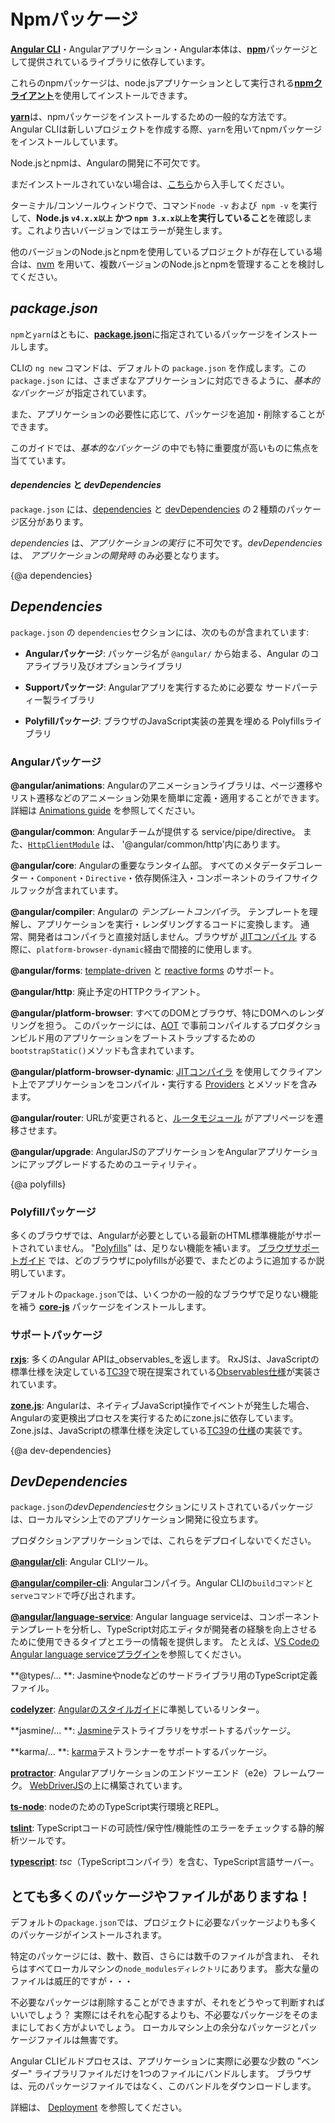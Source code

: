 # Npmパッケージ

 [**Angular CLI**](https://cli.angular.io/)・Angularアプリケーション・Angular本体は、[**npm**](https://docs.npmjs.com/)パッケージとして提供されているライブラリに依存しています。

これらのnpmパッケージは、node.jsアプリケーションとして実行される[**npmクライアント**](https://docs.npmjs.com/cli/install)を使用してインストールできます。

[**yarn**](https://yarnpkg.com/en/)は、npmパッケージをインストールするための一般的な方法です。
Angular CLIは新しいプロジェクトを作成する際、`yarn`を用いてnpmパッケージをインストールしています。

<div class="l-sub-section">

Node.jsとnpmは、Angularの開発に不可欠です。

まだインストールされていない場合は、[こちら](https://docs.npmjs.com/getting-started/installing-node "Node.jsのインストールと npmのアップデート")から入手してください。

ターミナル/コンソールウィンドウで、コマンド`node -v` および` npm -v` を実行して、**Node.js `v4.x.x以上` かつ `npm 3.x.x以上`を実行していること**を確認します。これより古いバージョンではエラーが発生します。

他のバージョンのNode.jsとnpmを使用しているプロジェクトが存在している場合は、[nvm](https://github.com/creationix/nvm) を用いて、複数バージョンのNode.jsとnpmを管理することを検討してください。

</div>

## _package.json_

`npm`と`yarn`はともに、[**package.json**](https://docs.npmjs.com/files/package.json)に指定されているパッケージをインストールします。

CLIの `ng new` コマンドは、デフォルトの `package.json` を作成します。この `package.json` には、さまざまなアプリケーションに対応できるように、_基本的なパッケージ_ が指定されています。

また、アプリケーションの必要性に応じて、パッケージを追加・削除することができます。

このガイドでは、_基本的なパッケージ_ の中でも特に重要度が高いものに焦点を当てています。

#### *dependencies* と *devDependencies*

`package.json` には、[dependencies](guide/npm-packages#dependencies) と [devDependencies](guide/npm-packages#dev-dependencies) の２種類のパッケージ区分があります。

*dependencies* は、*アプリケーションの実行* に不可欠です。*devDependencies* は、 *アプリケーションの開発時* のみ必要となります。

{@a dependencies}

## *Dependencies*
`package.json` の `dependencies`セクションには、次のものが含まれています:

* **Angularパッケージ**: パッケージ名が `@angular/` から始まる、Angular のコアライブラリ及びオプションライブラリ

* **Supportパッケージ**: Angularアプリを実行するために必要な サードパーティー製ライブラリ

* **Polyfillパッケージ**: ブラウザのJavaScript実装の差異を埋める Polyfillsライブラリ

### Angularパッケージ

**@angular/animations**: Angularのアニメーションライブラリは、ページ遷移やリスト遷移などのアニメーション効果を簡単に定義・適用することができます。
詳細は [Animations guide](guide/animations) を参照してください。

**@angular/common**: Angularチームが提供する service/pipe/directive。
また、[`HttpClientModule`](guide/http) は、 '@angular/common/http'内にあります。

**@angular/core**: Angularの重要なランタイム部。
すべてのメタデータデコレーター・`Component`・`Directive`・依存関係注入・コンポーネントのライフサイクルフックが含まれています。

**@angular/compiler**: Angularの *テンプレートコンパイラ*。
テンプレートを理解し、アプリケーションを実行・レンダリングするコードに変換します。
通常、開発者はコンパイラと直接対話しません。ブラウザが [JITコンパイル](guide/aot-compiler) する際に、`platform-browser-dynamic`経由で間接的に使用します。

**@angular/forms**: [template-driven](guide/forms) と [reactive forms](guide/reactive-forms) のサポート。

**@angular/http**: 廃止予定のHTTPクライアント。

**@angular/platform-browser**: すべてのDOMとブラウザ、特にDOMへのレンダリングを担う。
このパッケージには、[AOT](guide/aot-compiler) で事前コンパイルするプロダクションビルド用のアプリケーションをブートストラップするための`bootstrapStatic()`メソッドも含まれています。

**@angular/platform-browser-dynamic**: [JITコンパイラ](guide/aot-compiler) を使用してクライアント上でアプリケーションをコンパイル・実行する [Providers](api/core/Provider) とメソッドを含みます。

**@angular/router**: URLが変更されると、[ルータモジュール](/guide/router) がアプリページを遷移させます。

**@angular/upgrade**: AngularJSのアプリケーションをAngularアプリケーションにアップグレードするためのユーティリティ。

{@a polyfills}

### Polyfillパッケージ

多くのブラウザでは、Angularが必要としている最新のHTML標準機能がサポートされていません。
"[Polyfills](https://en.wikipedia.org/wiki/Polyfill)" は、足りない機能を補います。
[ブラウザサポートガイド](guide/browser-support) では、どのブラウザにpolyfillsが必要で、またどのように追加するか説明しています。

デフォルトの`package.json`では、いくつかの一般的なブラウザで足りない機能を補う **[core-js](https://github.com/zloirock/core-js)** パッケージをインストールします。

### サポートパッケージ

**[rxjs](https://github.com/benlesh/RxJS)**: 多くのAngular APIは_observables_を返します。
RxJSは、JavaScriptの標準仕様を決定している[TC39](http://www.ecma-international.org/memento/TC39.htm)で現在提案されている[Observables仕様](https://github.com/zenparsing/es-observable)が実装されています。


**[zone.js](https://github.com/angular/zone.js)**: Angularは、ネイティブJavaScript操作でイベントが発生した場合、Angularの変更検出プロセスを実行するためにzone.jsに依存しています。
Zone.jsは、JavaScriptの標準仕様を決定している[TC39](http://www.ecma-international.org/memento/TC39.htm)の[仕様](https://gist.github.com/mhevery/63fdcdf7c65886051d55)の実装です。


{@a dev-dependencies}

## *DevDependencies*

`package.json`の*devDependencies*セクションにリストされているパッケージは、ローカルマシン上でのアプリケーション開発に役立ちます。

プロダクションアプリケーションでは、これらをデプロイしないでください。

**[@angular/cli](https://github.com/angular/angular-cli/)**: Angular CLIツール。


**[@angular/compiler-cli](https://github.com/angular/angular/blob/master/packages/compiler-cli/README.md)**: Angularコンパイラ。Angular CLIの`buildコマンド`と`serveコマンド`で呼び出されます。


**[@angular/language-service](https://github.com/angular/angular-cli/)**: Angular language serviceは、コンポーネントテンプレートを分析し、TypeScript対応エディタが開発者の経験を向上させるために使用できるタイプとエラーの情報を提供します。
たとえば、[VS CodeのAngular language serviceプラグイン](https://marketplace.visualstudio.com/items?itemName=Angular.ng-template)を参照してください。


**@types/... **: Jasmineやnodeなどのサードライブラリ用のTypeScript定義ファイル。


**[codelyzer](https://www.npmjs.com/package/codelyzer)**: [Angularのスタイルガイド](guide/styleguide)に準拠しているリンター。


**jasmine/... **: [Jasmine](https://jasmine.github.io/)テストライブラリをサポートするパッケージ。


**karma/... **: [karma](https://www.npmjs.com/package/karma)テストランナーをサポートするパッケージ。


**[protractor](https://www.npmjs.com/package/protractor)**: Angularアプリケーションのエンドツーエンド（e2e）フレームワーク。 
[WebDriverJS](https://github.com/SeleniumHQ/selenium/wiki/WebDriverJs)の上に構築されています。


**[ts-node](https://www.npmjs.com/package/ts-node)**: nodeのためのTypeScript実行環境とREPL。


**[tslint](https://www.npmjs.com/package/tslint)**: TypeScriptコードの可読性/保守性/機能性のエラーをチェックする静的解析ツールです。


**[typescript](https://www.npmjs.com/package/typescript)**:
*tsc*（TypeScriptコンパイラ）を含む、TypeScript言語サーバー。


## とても多くのパッケージやファイルがありますね！

デフォルトの`package.json`では、プロジェクトに必要なパッケージよりも多くのパッケージがインストールされます。

特定のパッケージには、数十、数百、さらには数千のファイルが含まれ、
それらはすべてローカルマシンの`node_modulesディレクトリ`にあります。
膨大な量のファイルは威圧的ですが・・・

不必要なパッケージは削除することができますが、それをどうやって判断すればいいでしょう？
実際にはそれを心配するよりも、不必要なパッケージをそのままにしておく方がよいでしょう。
ローカルマシン上の余分なパッケージとパッケージファイルは無害です。

Angular CLIビルドプロセスは、アプリケーションに実際に必要な少数の "ベンダー" ライブラリファイルだけを1つのファイルにバンドルします。
ブラウザは、元のパッケージファイルではなく、このバンドルをダウンロードします。

詳細は、 [Deployment](guide/deployment) を参照してください。
